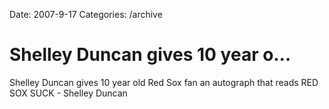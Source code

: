 Date: 2007-9-17
Categories: /archive

# Shelley Duncan gives 10 year o…

Shelley Duncan gives 10 year old Red Sox fan an autograph that reads RED SOX SUCK - Shelley Duncan
